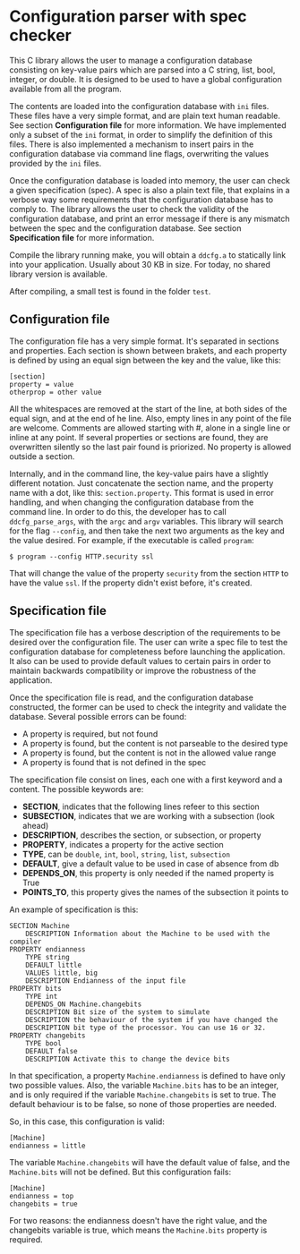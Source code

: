 Configuration parser with spec checker
======================================

This C library allows the user to manage a configuration database consisting on
key-value pairs which are parsed into a C string, list, bool, integer, or
double. It is designed to be used to have a global configuration available from
all the program.

The contents are loaded into the configuration database with `ini` files.  These
files have a very simple format, and are plain text human readable. See section
**Configuration file** for more information. We have implemented only a subset
of the `ini` format, in order to simplify the definition of this files. There is
also implemented a mechanism to insert pairs in the configuration database via
command line flags, overwriting the values provided by the `ini` files.

Once the configuration database is loaded into memory, the user can check a
given specification (spec). A spec is also a plain text file, that explains in a
verbose way some requirements that the configuration database has to comply to.
The library allows the user to check the validity of the configuration database,
and print an error message if there is any mismatch between the spec and the
configuration database. See section **Specification file** for more information.

Compile the library running make, you will obtain a `ddcfg.a` to statically
link into your application. Usually about 30 KB in size. For today, no shared
library version is available.

After compiling, a small test is found in the folder `test`.

Configuration file
------------------

The configuration file has a very simple format. It's separated in sections
and properties. Each section is shown between brakets, and each property
is defined by using an equal sign between the key and the value, like this:

    [section]
    property = value
    otherprop = other value

All the whitespaces are removed at the start of the line, at both sides of the
equal sign, and at the end of he line. Also, empty lines in any point of the
file are welcome. Comments are allowed starting with #, alone in a single line
or inline at any point. If several properties or sections are found, they are
overwritten silently so the last pair found is priorized. No property is allowed
outside a section.

Internally, and in the command line, the key-value pairs have a slightly
different notation. Just concatenate the section name, and the property name
with a dot, like this: `section.property`. This format is used in error
handling, and when changing the configuration database from the command line.
In order to do this, the developer has to call `ddcfg_parse_args`, with the
`argc` and `argv` variables. This library will search for the flag `--config`,
and then take the next two arguments as the key and the value desired. For
example, if the executable is called `program`:

    $ program --config HTTP.security ssl

That will change the value of the property `security` from the section `HTTP`
to have the value `ssl`. If the property didn't exist before, it's created.

Specification file
------------------

The specification file has a verbose description of the requirements to be
desired over the configuration file. The user can write a spec file to test the
configuration database for completeness before launching the application. It
also can be used to provide default values to certain pairs in order to maintain
backwards compatibility or improve the robustness of the application.

Once the specification file is read, and the configuration database constructed,
the former can be used to check the integrity and validate the database. Several
possible errors can be found:

  - A property is required, but not found
  - A property is found, but the content is not parseable to the desired type
  - A property is found, but the content is not in the allowed value range
  - A property is found that is not defined in the spec

The specification file consist on lines, each one with a first keyword and a
content. The possible keywords are:

  - **SECTION**, indicates that the following lines refeer to this section
  - **SUBSECTION**, indicates that we are working with a subsection (look ahead)
  - **DESCRIPTION**, describes the section, or subsection, or property
  - **PROPERTY**, indicates a property for the active section
  - **TYPE**, can be `double`, `int`, `bool`, `string`, `list`, `subsection`
  - **DEFAULT**, give a default value to be used in case of absence from db
  - **DEPENDS_ON**, this property is only needed if the named property is True
  - **POINTS_TO**, this property gives the names of the subsection it points to

An example of specification is this:

    SECTION Machine
    	DESCRIPTION Information about the Machine to be used with the compiler
    PROPERTY endianness
    	TYPE string
    	DEFAULT little
    	VALUES little, big
    	DESCRIPTION Endianness of the input file
    PROPERTY bits
    	TYPE int
    	DEPENDS_ON Machine.changebits
    	DESCRIPTION Bit size of the system to simulate
    	DESCRIPTION the behaviour of the system if you have changed the
    	DESCRIPTION bit type of the processor. You can use 16 or 32.
    PROPERTY changebits
    	TYPE bool
    	DEFAULT false
    	DESCRIPTION Activate this to change the device bits

In that specification, a property `Machine.endianness` is defined to have only two
possible values. Also, the variable `Machine.bits` has to be an integer, and
is only required if the variable `Machine.changebits` is set to true. The default
behaviour is to be false, so none of those properties are needed.

So, in this case, this configuration is valid:

    [Machine]
    endianness = little

The variable `Machine.changebits` will have the default value of false, and the
`Machine.bits` will not be defined. But this configuration fails:

    [Machine]
    endianness = top
    changebits = true

For two reasons: the endianness doesn't have the right value, and the changebits
variable is true, which means the `Machine.bits` property is required.

